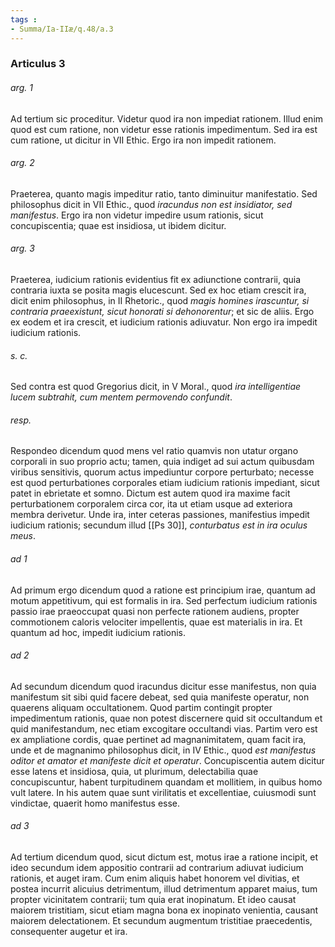 ```yaml
---
tags : 
- Summa/Ia-IIæ/q.48/a.3
---
```


### Articulus 3

###### arg. 1
Ad tertium sic proceditur. Videtur quod ira non impediat rationem. Illud enim quod est cum ratione, non videtur esse rationis impedimentum. Sed ira est cum ratione, ut dicitur in VII Ethic. Ergo ira non impedit rationem.

###### arg. 2
Praeterea, quanto magis impeditur ratio, tanto diminuitur manifestatio. Sed philosophus dicit in VII Ethic., quod *iracundus non est insidiator, sed manifestus*. Ergo ira non videtur impedire usum rationis, sicut concupiscentia; quae est insidiosa, ut ibidem dicitur.

###### arg. 3
Praeterea, iudicium rationis evidentius fit ex adiunctione contrarii, quia contraria iuxta se posita magis elucescunt. Sed ex hoc etiam crescit ira, dicit enim philosophus, in II Rhetoric., quod *magis homines irascuntur, si contraria praeexistunt, sicut honorati si dehonorentur*; et sic de aliis. Ergo ex eodem et ira crescit, et iudicium rationis adiuvatur. Non ergo ira impedit iudicium rationis.

###### s. c.
Sed contra est quod Gregorius dicit, in V Moral., quod *ira intelligentiae lucem subtrahit, cum mentem permovendo confundit*.

###### resp.
Respondeo dicendum quod mens vel ratio quamvis non utatur organo corporali in suo proprio actu; tamen, quia indiget ad sui actum quibusdam viribus sensitivis, quorum actus impediuntur corpore perturbato; necesse est quod perturbationes corporales etiam iudicium rationis impediant, sicut patet in ebrietate et somno. Dictum est autem quod ira maxime facit perturbationem corporalem circa cor, ita ut etiam usque ad exteriora membra derivetur. Unde ira, inter ceteras passiones, manifestius impedit iudicium rationis; secundum illud [[Ps 30]], *conturbatus est in ira oculus meus*.

###### ad 1
Ad primum ergo dicendum quod a ratione est principium irae, quantum ad motum appetitivum, qui est formalis in ira. Sed perfectum iudicium rationis passio irae praeoccupat quasi non perfecte rationem audiens, propter commotionem caloris velociter impellentis, quae est materialis in ira. Et quantum ad hoc, impedit iudicium rationis.

###### ad 2
Ad secundum dicendum quod iracundus dicitur esse manifestus, non quia manifestum sit sibi quid facere debeat, sed quia manifeste operatur, non quaerens aliquam occultationem. Quod partim contingit propter impedimentum rationis, quae non potest discernere quid sit occultandum et quid manifestandum, nec etiam excogitare occultandi vias. Partim vero est ex ampliatione cordis, quae pertinet ad magnanimitatem, quam facit ira, unde et de magnanimo philosophus dicit, in IV Ethic., quod *est manifestus oditor et amator et manifeste dicit et operatur*. Concupiscentia autem dicitur esse latens et insidiosa, quia, ut plurimum, delectabilia quae concupiscuntur, habent turpitudinem quandam et mollitiem, in quibus homo vult latere. In his autem quae sunt virilitatis et excellentiae, cuiusmodi sunt vindictae, quaerit homo manifestus esse.

###### ad 3
Ad tertium dicendum quod, sicut dictum est, motus irae a ratione incipit, et ideo secundum idem appositio contrarii ad contrarium adiuvat iudicium rationis, et auget iram. Cum enim aliquis habet honorem vel divitias, et postea incurrit alicuius detrimentum, illud detrimentum apparet maius, tum propter vicinitatem contrarii; tum quia erat inopinatum. Et ideo causat maiorem tristitiam, sicut etiam magna bona ex inopinato venientia, causant maiorem delectationem. Et secundum augmentum tristitiae praecedentis, consequenter augetur et ira.

